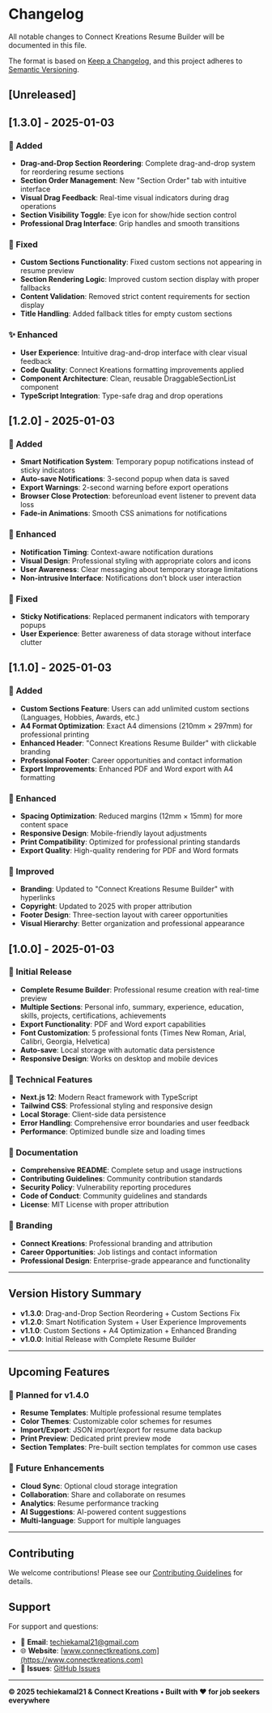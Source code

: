 # Changelog

All notable changes to Connect Kreations Resume Builder will be documented in this file.

The format is based on [Keep a Changelog](https://keepachangelog.com/en/1.0.0/),
and this project adheres to [Semantic Versioning](https://semver.org/spec/v2.0.0.html).

## [Unreleased]

## [1.3.0] - 2025-01-03

### 🎯 Added
- **Drag-and-Drop Section Reordering**: Complete drag-and-drop system for reordering resume sections
- **Section Order Management**: New "Section Order" tab with intuitive interface
- **Visual Drag Feedback**: Real-time visual indicators during drag operations
- **Section Visibility Toggle**: Eye icon for show/hide section control
- **Professional Drag Interface**: Grip handles and smooth transitions

### 🔧 Fixed
- **Custom Sections Functionality**: Fixed custom sections not appearing in resume preview
- **Section Rendering Logic**: Improved custom section display with proper fallbacks
- **Content Validation**: Removed strict content requirements for section display
- **Title Handling**: Added fallback titles for empty custom sections

### ✨ Enhanced
- **User Experience**: Intuitive drag-and-drop interface with clear visual feedback
- **Code Quality**: Connect Kreations formatting improvements applied
- **Component Architecture**: Clean, reusable DraggableSectionList component
- **TypeScript Integration**: Type-safe drag and drop operations

## [1.2.0] - 2025-01-03

### 🔔 Added
- **Smart Notification System**: Temporary popup notifications instead of sticky indicators
- **Auto-save Notifications**: 3-second popup when data is saved
- **Export Warnings**: 2-second warning before export operations
- **Browser Close Protection**: beforeunload event listener to prevent data loss
- **Fade-in Animations**: Smooth CSS animations for notifications

### 🎨 Enhanced
- **Notification Timing**: Context-aware notification durations
- **Visual Design**: Professional styling with appropriate colors and icons
- **User Awareness**: Clear messaging about temporary storage limitations
- **Non-intrusive Interface**: Notifications don't block user interaction

### 🔧 Fixed
- **Sticky Notifications**: Replaced permanent indicators with temporary popups
- **User Experience**: Better awareness of data storage without interface clutter

## [1.1.0] - 2025-01-03

### 🚀 Added
- **Custom Sections Feature**: Users can add unlimited custom sections (Languages, Hobbies, Awards, etc.)
- **A4 Format Optimization**: Exact A4 dimensions (210mm × 297mm) for professional printing
- **Enhanced Header**: "Connect Kreations Resume Builder" with clickable branding
- **Professional Footer**: Career opportunities and contact information
- **Export Improvements**: Enhanced PDF and Word export with A4 formatting

### 📐 Enhanced
- **Spacing Optimization**: Reduced margins (12mm × 15mm) for more content space
- **Responsive Design**: Mobile-friendly layout adjustments
- **Print Compatibility**: Optimized for professional printing standards
- **Export Quality**: High-quality rendering for PDF and Word formats

### 🎨 Improved
- **Branding**: Updated to "Connect Kreations Resume Builder" with hyperlinks
- **Copyright**: Updated to 2025 with proper attribution
- **Footer Design**: Three-section layout with career opportunities
- **Visual Hierarchy**: Better organization and professional appearance

## [1.0.0] - 2025-01-03

### 🎉 Initial Release
- **Complete Resume Builder**: Professional resume creation with real-time preview
- **Multiple Sections**: Personal info, summary, experience, education, skills, projects, certifications, achievements
- **Export Functionality**: PDF and Word export capabilities
- **Font Customization**: 5 professional fonts (Times New Roman, Arial, Calibri, Georgia, Helvetica)
- **Auto-save**: Local storage with automatic data persistence
- **Responsive Design**: Works on desktop and mobile devices

### 🔧 Technical Features
- **Next.js 12**: Modern React framework with TypeScript
- **Tailwind CSS**: Professional styling and responsive design
- **Local Storage**: Client-side data persistence
- **Error Handling**: Comprehensive error boundaries and user feedback
- **Performance**: Optimized bundle size and loading times

### 📄 Documentation
- **Comprehensive README**: Complete setup and usage instructions
- **Contributing Guidelines**: Community contribution standards
- **Security Policy**: Vulnerability reporting procedures
- **Code of Conduct**: Community guidelines and standards
- **License**: MIT License with proper attribution

### 🏢 Branding
- **Connect Kreations**: Professional branding and attribution
- **Career Opportunities**: Job listings and contact information
- **Professional Design**: Enterprise-grade appearance and functionality

---

## Version History Summary

- **v1.3.0**: Drag-and-Drop Section Reordering + Custom Sections Fix
- **v1.2.0**: Smart Notification System + User Experience Improvements  
- **v1.1.0**: Custom Sections + A4 Optimization + Enhanced Branding
- **v1.0.0**: Initial Release with Complete Resume Builder

---

## Upcoming Features

### 🔮 Planned for v1.4.0
- **Resume Templates**: Multiple professional resume templates
- **Color Themes**: Customizable color schemes for resumes
- **Import/Export**: JSON import/export for resume data backup
- **Print Preview**: Dedicated print preview mode
- **Section Templates**: Pre-built section templates for common use cases

### 🎯 Future Enhancements
- **Cloud Sync**: Optional cloud storage integration
- **Collaboration**: Share and collaborate on resumes
- **Analytics**: Resume performance tracking
- **AI Suggestions**: AI-powered content suggestions
- **Multi-language**: Support for multiple languages

---

## Contributing

We welcome contributions! Please see our [Contributing Guidelines](CONTRIBUTING.md) for details.

## Support

For support and questions:
- 📧 **Email**: [techiekamal21@gmail.com](mailto:techiekamal21@gmail.com)
- 🌐 **Website**: [www.connectkreations.com](https://www.connectkreations.com)
- 🐛 **Issues**: [GitHub Issues](https://github.com/techiekamal21/resume-builder-dashboard/issues)

---

**© 2025 techiekamal21 & Connect Kreations • Built with ❤️ for job seekers everywhere**